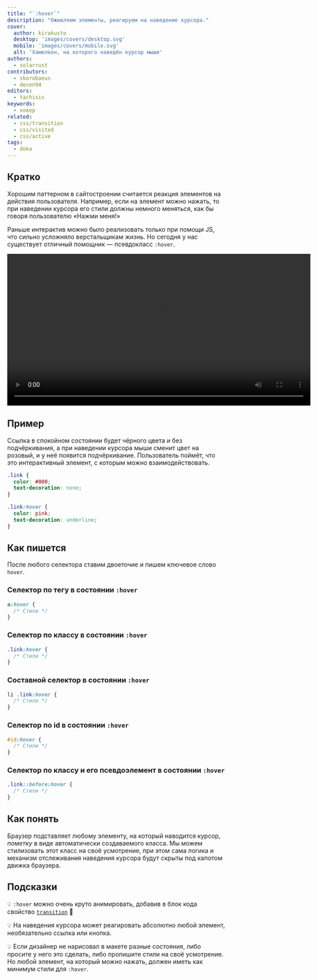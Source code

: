 ```yaml
---
title: "`:hover`"
description: "Оживляем элементы, реагируем на наведение курсора."
cover:
  author: kirakusto
  desktop: 'images/covers/desktop.svg'
  mobile: 'images/covers/mobile.svg'
  alt: 'Хамелеон, на которого наведён курсор мыши'
authors:
  - solarrust
contributors:
  - skorobaeus
  - desen94
editors:
  - tachisis
keywords:
  - ховер
related:
  - css/transition
  - css/visited
  - css/active
tags:
  - doka
---
```


## Кратко

Хорошим паттерном в сайтостроении считается реакция элементов на действия пользователя. Например, если на элемент можно нажать, то при наведении курсора его стили должны немного меняться, как бы говоря пользователю «Нажми меня!»

Раньше интерактив можно было реализовать только при помощи JS, что сильно усложняло верстальщикам жизнь. Но сегодня у нас существует отличный помощник — псевдокласс `:hover`.

<video controls width="700">
  <source src="video/mouse-hover.mp4" type="video/mp4">
  <source src="video/mouse-hover_safari.mp4" type="video/mp4">
</video>

## Пример

Ссылка в спокойном состоянии будет чёрного цвета и без подчёркивания, а при наведении курсора мыши сменит цвет на розовый, и у неё появится подчёркивание. Пользователь поймёт, что это интерактивный элемент, с которым можно взаимодействовать.

```css
.link {
  color: #000;
  text-decoration: none;
}

.link:hover {
  color: pink;
  text-decoration: underline;
}
```

## Как пишется

После любого селектора ставим двоеточие и пишем ключевое слово `hover`.

### Селектор по тегу в состоянии `:hover`

```css
a:hover {
  /* Стили */
}
```

### Селектор по классу в состоянии `:hover`

```css
.link:hover {
  /* Стили */
}
```

### Составной селектор в состоянии `:hover`

```css
li .link:hover {
  /* Стили */
}
```

### Селектор по id в состоянии `:hover`

```css
#id:hover {
  /* Стили */
}
```

### Селектор по классу и его псевдоэлемент в состоянии `:hover`

```css
.link::before:hover {
  /* Стили */
}
```

## Как понять

Браузер подставляет любому элементу, на который наводится курсор, _пометку_ в виде автоматически создаваемого класса. Мы можем стилизовать этот класс на своё усмотрение, при этом сама логика и механизм отслеживания наведения курсора будут скрыты под капотом движка браузера.

## Подсказки

💡 `:hover` можно очень круто анимировать, добавив в блок кода свойство [`transition`](/css/transition/) 🎉

💡 На наведения курсора может реагировать абсолютно любой элемент, необязательно ссылка или кнопка.

💡 Если дизайнер не нарисовал в макете разные состояния, либо просите у него это сделать, либо пропишите стили на своё усмотрение. Но любой элемент, на который можно нажать, должен иметь как минимум стили для `:hover`.
